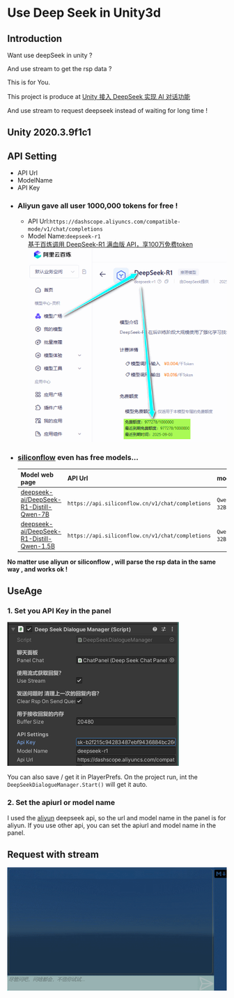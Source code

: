 # Use Deep Seek in Unity3d
## Introduction
Want use deepSeek in unity ? 

And use stream to get the rsp data ?

This is for You.

This project is produce at [Unity 接入 DeepSeek 实现 AI 对话功能](https://mp.weixin.qq.com/s/gsKhgVp25f6h4pYcMImexA)

And use stream to request deepseek instead of waiting for long time !
## Unity 2020.3.9f1c1 

## API Setting
- API Url
- ModelName
- API Key
- ### Aliyun gave all user 1000,000 tokens for free !
    - API Url:`https://dashscope.aliyuncs.com/compatible-mode/v1/chat/completions`
    - Model Name:`deepseek-r1` \
[基于百炼调用 DeepSeek-R1 满血版 API，享100万免费token](https://www.aliyun.com/solution/tech-solution/deepseek-r1-for-platforms)
![Remain Tokens](RemainTokens.png)
- ### [siliconflow](https://siliconflow.cn/zh-cn/models) even has free models...
    |Model web page|API Url|modelName|
    |---|---|---|
    |[deepseek-ai/DeepSeek-R1-Distill-Qwen-7B](https://cloud.siliconflow.cn/open/models?target=deepseek-ai/DeepSeek-R1-Distill-Qwen-7B)|`https://api.siliconflow.cn/v1/chat/completions`|`Qwen/QwQ-32B`|
    |[deepseek-ai/DeepSeek-R1-Distill-Qwen-1.5B](https://cloud.siliconflow.cn/open/models?target=deepseek-ai/DeepSeek-R1-Distill-Qwen-1.5B)|`https://api.siliconflow.cn/v1/chat/completions`|`Qwen/QwQ-32B`|

**No matter use aliyun or siliconflow , will parse the rsp data in the same way , and works ok !**


## UseAge 
### 1. Set you API Key in the panel
![Set The API Key](SetTheAPIKey.png)

You can also save / get  it in PlayerPrefs.
On the project run, int the `DeepSeekDialogueManager.Start()` will get it auto.
### 2. Set the apiurl or model name
I used the [aliyun](https://bailian.console.aliyun.com/?spm=a2c4g.11186623.0.0.13c7657bRaapwv#/model-market/detail/deepseek-r1) deepseek api, so the url and model name in the panel is for aliyun.
If you use other api, you can set the apiurl and model name in the panel.


## Request with stream
![Request Deep Seek By Stream](RequestDeepSeekByStream.gif)
